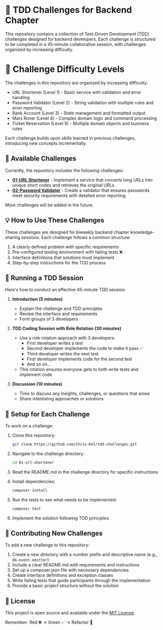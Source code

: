 # 🧪 TDD Challenges for Backend Chapter

This repository contains a collection of Test-Driven Development (TDD) challenges designed for backend developers. Each challenge is structured to be completed in a 45-minute collaborative session, with challenges organized by increasing difficulty.

# 🎯 Challenge Difficulty Levels
The challenges in this repository are organized by increasing difficulty:

- URL Shortener (Level 1) - Basic service with validation and error handling
- Password Validator (Level 2) - String validation with multiple rules and error reporting
- Bank Account (Level 3) - State management and formatted output
- Mars Rover (Level 4) - Complex domain logic and command processing
- Ticket Reservation (Level 5) - Multiple domain objects and business rules

Each challenge builds upon skills learned in previous challenges, introducing new concepts incrementally.

## 🚀 Available Challenges

Currently, the repository includes the following challenges:

- **[01-URL Shortener](/01-url-shortener)** - Implement a service that converts long URLs into unique short codes and retrieves the original URLs.
- **[02-Password Validator](/02-password-validator)** - Create a validator that ensures passwords meet security requirements with detailed error reporting.

More challenges will be added in the future.

## 💡 How to Use These Challenges

These challenges are designed for biweekly backend chapter knowledge-sharing sessions. Each challenge follows a common structure:

1. A clearly defined problem with specific requirements
2. Pre-configured testing environment with failing tests ❌
3. Interface definitions that solutions must implement
4. Step-by-step instructions for the TDD process

## 🔄 Running a TDD Session

Here's how to conduct an effective 45-minute TDD session:

1. **Introduction (5 minutes)**
    - Explain the challenge and TDD principles
    - Review the interface and requirements
    - Form groups of 3 developers

2. **TDD Coding Session with Role Rotation (30 minutes)**
    - Use a role rotation approach with 3 developers:
        * First developer writes a test
        * Second developer implements the code to make it pass ✅
        * Third developer writes the next test
        * First developer implements code for the second test
        * And so on...
    - This rotation ensures everyone gets to both write tests and implement code

3. **Discussion (10 minutes)**
    - Time to discuss any insights, challenges, or questions that arose
    - Share interesting approaches or solutions

## 🔧 Setup for Each Challenge

To work on a challenge:

1. Clone this repository:
   ```bash
   git clone https://github.com/Chris-Kol/tdd-challenges.git
   ```

2. Navigate to the challenge directory:
   ```bash
   cd 01-url-shortener
   ```

3. Read the README.md in the challenge directory for specific instructions

4. Install dependencies:
   ```bash
   composer install
   ```

5. Run the tests to see what needs to be implemented:
   ```bash
   composer test
   ```

6. Implement the solution following TDD principles

## 🤝 Contributing New Challenges

To add a new challenge to this repository:

1. Create a new directory with a number prefix and descriptive name (e.g., `06-event-emitter`)
2. Include a clear README.md with requirements and instructions 
3. Set up a composer.json file with necessary dependencies 
4. Create interface definitions and exception classes 
5. Write failing tests that guide participants through the implementation 
6. Provide a basic project structure without the solution

## 📜 License

This project is open source and available under the [MIT License](/LICENSE).

Remember: Red ❌ → Green ✅ → Refactor 🔄